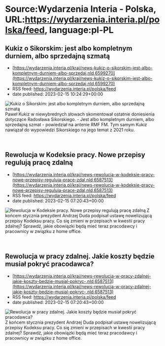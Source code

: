 # Source:Wydarzenia Interia - Polska, URL:https://wydarzenia.interia.pl/polska/feed, language:pl-PL

## Kukiz o Sikorskim: jest albo kompletnym durniem, albo sprzedajną szmatą
 - [https://wydarzenia.interia.pl/kraj/news-kukiz-o-sikorskim-jest-albo-kompletnym-durniem-albo-sprzedaj,nId,6599270](https://wydarzenia.interia.pl/kraj/news-kukiz-o-sikorskim-jest-albo-kompletnym-durniem-albo-sprzedaj,nId,6599270)
 - RSS feed: https://wydarzenia.interia.pl/polska/feed
 - date published: 2023-02-15 10:24:29+00:00

<p><a href="https://wydarzenia.interia.pl/kraj/news-kukiz-o-sikorskim-jest-albo-kompletnym-durniem-albo-sprzedaj,nId,6599270"><img align="left" alt="Kukiz o Sikorskim: jest albo kompletnym durniem, albo sprzedajną szmatą" src="https://i.iplsc.com/kukiz-o-sikorskim-jest-albo-kompletnym-durniem-albo-sprzedaj/000GRHWSGRI9ORPC-C321.jpg" /></a>Paweł Kukiz w niewybrednych słowach skomentował ostatnie doniesienia dotyczące Radosława Sikorskiego. - Jest albo kompletnym durniem, albo sprzedajną szmat - powiedział na antenie RMF FM. Tym samym Kukiz nawiązał do wypowiedzi Sikorskiego na jego temat z 2021 roku.</p><br clear="all" />

## Rewolucja w Kodeksie pracy. Nowe przepisy regulują pracę zdalną
 - [https://wydarzenia.interia.pl/kraj/news-rewolucja-w-kodeksie-pracy-nowe-przepisy-reguluja-prace-zdal,nId,6587513](https://wydarzenia.interia.pl/kraj/news-rewolucja-w-kodeksie-pracy-nowe-przepisy-reguluja-prace-zdal,nId,6587513)
 - RSS feed: https://wydarzenia.interia.pl/polska/feed
 - date published: 2023-02-15 07:20:43+00:00

<p><a href="https://wydarzenia.interia.pl/kraj/news-rewolucja-w-kodeksie-pracy-nowe-przepisy-reguluja-prace-zdal,nId,6587513"><img align="left" alt="Rewolucja w Kodeksie pracy. Nowe przepisy regulują pracę zdalną" src="https://i.iplsc.com/rewolucja-w-kodeksie-pracy-nowe-przepisy-reguluja-prace-zdal/000GRGTVLBRXFCHC-C321.jpg" /></a>Z końcem stycznia prezydent Andrzej Duda podpisał ustawę nowelizującą przepisy Kodeksu pracy. Co się zmieni w przepisach w kwestii pracy zdalnej? Sprawdź, jakie obowiązki będą mieć teraz pracodawcy i pracownicy w związku z home office.</p><br clear="all" />

## Rewolucja w pracy zdalnej. Jakie koszty będzie musiał pokryć pracodawca?
 - [https://wydarzenia.interia.pl/kraj/news-rewolucja-w-pracy-zdalnej-jakie-koszty-bedzie-musial-pokryc-,nId,6587513](https://wydarzenia.interia.pl/kraj/news-rewolucja-w-pracy-zdalnej-jakie-koszty-bedzie-musial-pokryc-,nId,6587513)
 - RSS feed: https://wydarzenia.interia.pl/polska/feed
 - date published: 2023-02-15 07:20:43+00:00

<p><a href="https://wydarzenia.interia.pl/kraj/news-rewolucja-w-pracy-zdalnej-jakie-koszty-bedzie-musial-pokryc-,nId,6587513"><img align="left" alt="Rewolucja w pracy zdalnej. Jakie koszty będzie musiał pokryć pracodawca?" src="https://i.iplsc.com/rewolucja-w-pracy-zdalnej-jakie-koszty-bedzie-musial-pokryc/000GRGTVLBRXFCHC-C321.jpg" /></a>Z końcem stycznia prezydent Andrzej Duda podpisał ustawę nowelizującą przepisy Kodeksu pracy. Co się zmieni w przepisach w kwestii pracy zdalnej? Sprawdź, jakie obowiązki będą mieć teraz pracodawcy i pracownicy w związku z home office.</p><br clear="all" />

